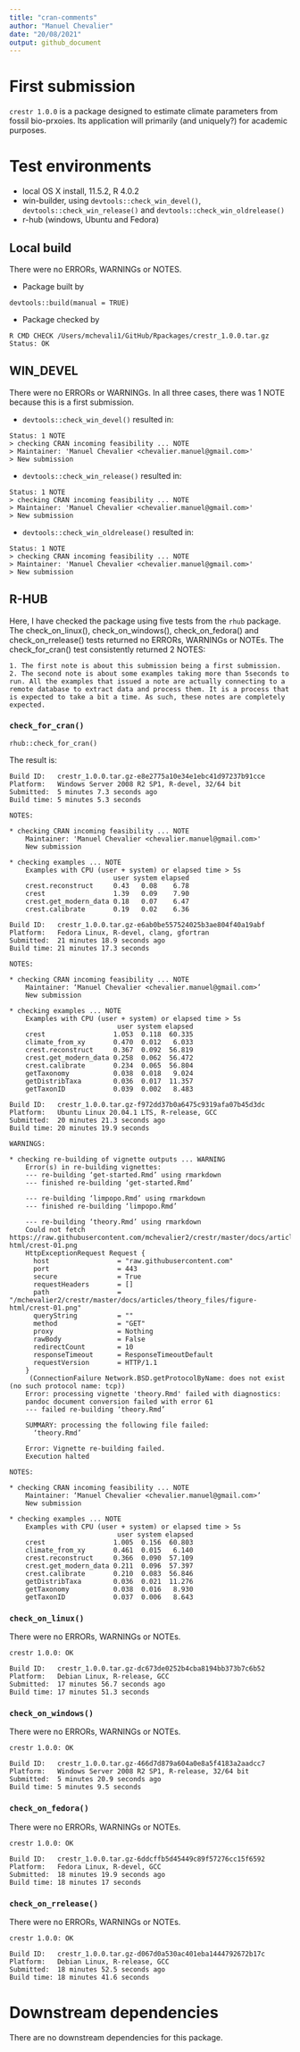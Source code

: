 ```yaml
---
title: "cran-comments"
author: "Manuel Chevalier"
date: "20/08/2021"
output: github_document
---
```


# First submission

`crestr 1.0.0` is a package designed to estimate climate parameters from fossil bio-prxoies. Its application will primarily (and uniquely?) for academic purposes.

# Test environments

* local OS X install, 11.5.2, R  4.0.2
* win-builder, using `devtools::check_win_devel()`, `devtools::check_win_release()` and `devtools::check_win_oldrelease()`
* r-hub (windows, Ubuntu and Fedora)


## Local build

There were no ERRORs, WARNINGs or NOTES.

* Package built by
```{r eval = FALSE}
devtools::build(manual = TRUE)
```

* Package checked by
```{bash eval=FALSE}
R CMD CHECK /Users/mchevali1/GitHub/Rpackages/crestr_1.0.0.tar.gz
Status: OK
```

## WIN_DEVEL

There were no ERRORs or WARNINGs. In all three cases, there was 1 NOTE because this is a first submission.

* `devtools::check_win_devel()` resulted in:
```
Status: 1 NOTE
> checking CRAN incoming feasibility ... NOTE
> Maintainer: 'Manuel Chevalier <chevalier.manuel@gmail.com>'
> New submission
```

* `devtools::check_win_release()` resulted in:
```
Status: 1 NOTE
> checking CRAN incoming feasibility ... NOTE
> Maintainer: 'Manuel Chevalier <chevalier.manuel@gmail.com>'
> New submission
```

* `devtools::check_win_oldrelease()` resulted in:
```
Status: 1 NOTE
> checking CRAN incoming feasibility ... NOTE
> Maintainer: 'Manuel Chevalier <chevalier.manuel@gmail.com>'
> New submission
```

## R-HUB

Here, I have checked the package using five tests from the `rhub` package. The check_on_linux(), check_on_windows(), check_on_fedora() and check_on_rrelease() tests returned no ERRORs, WARNINGs or NOTEs. The check_for_cran() test consistently returned 2 NOTES:

    1. The first note is about this submission being a first submission.
    2. The second note is about some examples taking more than 5seconds to run. All the examples that issued a note are actually connecting to a remote database to extract data and process them. It is a process that is expected to take a bit a time. As such, these notes are completely expected.

### `check_for_cran()`


```{r eval=FALSE}
rhub::check_for_cran()
```

The result is:

```
Build ID:	crestr_1.0.0.tar.gz-e8e2775a10e34e1ebc41d97237b91cce
Platform:	Windows Server 2008 R2 SP1, R-devel, 32/64 bit
Submitted:	5 minutes 7.3 seconds ago
Build time:	5 minutes 5.3 seconds

NOTES:

* checking CRAN incoming feasibility ... NOTE
    Maintainer: 'Manuel Chevalier <chevalier.manuel@gmail.com>'
    New submission

* checking examples ... NOTE
    Examples with CPU (user + system) or elapsed time > 5s
                          user system elapsed
    crest.reconstruct     0.43   0.08    6.78
    crest                 1.39   0.09    7.90
    crest.get_modern_data 0.18   0.07    6.47
    crest.calibrate       0.19   0.02    6.36
```

```
Build ID:	crestr_1.0.0.tar.gz-e6ab0be557524025b3ae804f40a19abf
Platform:	Fedora Linux, R-devel, clang, gfortran
Submitted:	21 minutes 18.9 seconds ago
Build time:	21 minutes 17.3 seconds

NOTES:

* checking CRAN incoming feasibility ... NOTE
    Maintainer: ‘Manuel Chevalier <chevalier.manuel@gmail.com>’
    New submission

* checking examples ... NOTE
    Examples with CPU (user + system) or elapsed time > 5s
                           user system elapsed
    crest                 1.053  0.118  60.335
    climate_from_xy       0.470  0.012   6.033
    crest.reconstruct     0.367  0.092  56.819
    crest.get_modern_data 0.258  0.062  56.472
    crest.calibrate       0.234  0.065  56.804
    getTaxonomy           0.038  0.018   9.024
    getDistribTaxa        0.036  0.017  11.357
    getTaxonID            0.039  0.002   8.483

```

```
Build ID:	crestr_1.0.0.tar.gz-f972dd37b0a6475c9319afa07b45d3dc
Platform:	Ubuntu Linux 20.04.1 LTS, R-release, GCC
Submitted:	20 minutes 21.3 seconds ago
Build time:	20 minutes 19.9 seconds

WARNINGS:

* checking re-building of vignette outputs ... WARNING
    Error(s) in re-building vignettes:
    --- re-building ‘get-started.Rmd’ using rmarkdown
    --- finished re-building ‘get-started.Rmd’

    --- re-building ‘limpopo.Rmd’ using rmarkdown
    --- finished re-building ‘limpopo.Rmd’

    --- re-building ‘theory.Rmd’ using rmarkdown
    Could not fetch https://raw.githubusercontent.com/mchevalier2/crestr/master/docs/articles/theory_files/figure-html/crest-01.png
    HttpExceptionRequest Request {
      host                 = "raw.githubusercontent.com"
      port                 = 443
      secure               = True
      requestHeaders       = []
      path                 = "/mchevalier2/crestr/master/docs/articles/theory_files/figure-html/crest-01.png"
      queryString          = ""
      method               = "GET"
      proxy                = Nothing
      rawBody              = False
      redirectCount        = 10
      responseTimeout      = ResponseTimeoutDefault
      requestVersion       = HTTP/1.1
    }
     (ConnectionFailure Network.BSD.getProtocolByName: does not exist (no such protocol name: tcp))
    Error: processing vignette 'theory.Rmd' failed with diagnostics:
    pandoc document conversion failed with error 61
    --- failed re-building ‘theory.Rmd’

    SUMMARY: processing the following file failed:
      ‘theory.Rmd’

    Error: Vignette re-building failed.
    Execution halted

NOTES:

* checking CRAN incoming feasibility ... NOTE
    Maintainer: ‘Manuel Chevalier <chevalier.manuel@gmail.com>’
    New submission

* checking examples ... NOTE
    Examples with CPU (user + system) or elapsed time > 5s
                           user system elapsed
    crest                 1.005  0.156  60.803
    climate_from_xy       0.461  0.015   6.140
    crest.reconstruct     0.366  0.090  57.109
    crest.get_modern_data 0.211  0.096  57.397
    crest.calibrate       0.210  0.083  56.846
    getDistribTaxa        0.036  0.021  11.276
    getTaxonomy           0.038  0.016   8.930
    getTaxonID            0.037  0.006   8.643
```

### `check_on_linux()`

There were no ERRORs, WARNINGs or NOTEs.

```
crestr 1.0.0: OK

Build ID:	crestr_1.0.0.tar.gz-dc673de0252b4cba8194bb373b7c6b52
Platform:	Debian Linux, R-release, GCC
Submitted:	17 minutes 56.7 seconds ago
Build time:	17 minutes 51.3 seconds
```

### `check_on_windows()`

There were no ERRORs, WARNINGs or NOTEs.

```
crestr 1.0.0: OK

Build ID:	crestr_1.0.0.tar.gz-466d7d879a604a0e8a5f4183a2aadcc7
Platform:	Windows Server 2008 R2 SP1, R-release, 32/64 bit
Submitted:	5 minutes 20.9 seconds ago
Build time:	5 minutes 9.5 seconds
```

### `check_on_fedora()`

There were no ERRORs, WARNINGs or NOTEs.

```
crestr 1.0.0: OK

Build ID:	crestr_1.0.0.tar.gz-6ddcffb5d45449c89f57276cc15f6592
Platform:	Fedora Linux, R-devel, GCC
Submitted:	18 minutes 19.9 seconds ago
Build time:	18 minutes 17 seconds
```

### `check_on_rrelease()`

There were no ERRORs, WARNINGs or NOTEs.

```
crestr 1.0.0: OK

Build ID:	crestr_1.0.0.tar.gz-d067d0a530ac401eba1444792672b17c
Platform:	Debian Linux, R-release, GCC
Submitted:	18 minutes 52.5 seconds ago
Build time:	18 minutes 41.6 seconds
```

# Downstream dependencies

There are no downstream dependencies for this package.

